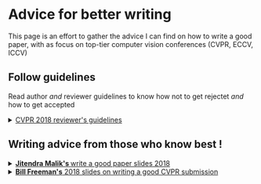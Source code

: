 # Advice for better writing

This page is an effort to gather the advice I can find on how to write a good paper, with as focus on top-tier computer vision conferences (CVPR, ECCV, ICCV) 

</details>

## Follow guidelines

Read author *and* reviewer guidelines to know how not to get rejectet *and* how to get accepted

<details> <summary> <a href="http://cvpr2018.thecvf.com/submission/main_conference/reviewer_guidelines">CVPR 2018 reviewer's guidelines </a> </summary>

#### What to Look For

> **Minor flaws** can be corrected and **shouldn't be a reason to reject a paper**
> **Embrace novel, brave concepts**
> The fact that a proposed method does **not exceed the state of the art accuracy on an existing benchmark dataset is not grounds for rejection by itself**.
> Acceptance and rejection decisions should not be determined solely by the method's raw performance
> It is important to **weigh both the novelty and potential impact of the work alongside the reported performance**
> Each paper that is accepted should be **technically sound** and **make a contribution to the field**.

</details>

## Writing advice from those who know best !

<details> <summary> <a href="https://www.cc.gatech.edu/~parikh/citizenofcvpr/static/slides/malik_write_good_paper.pdf"> <b> Jitendra Malik's </b> write a good paper slides 2018</b></a> </summary>

> Possible introduction style: What did you do (Fig. 1), How did you do it? (Fig. 2)

> The best way to write a paper is to first give a talk on it

> Introduction section: The most important section of a paper. For me, once I have finished reading the introduction, I have formed an opinion of whether to accept or reject the paper
</details>


<details> <summary> <a href="https://www.cc.gatech.edu/~parikh/citizenofcvpr/static/slides/freeman_how_to_write_papers.pdf"><b>Bill Freeman's</b> 2018 slides on writing a good CVPR submission </summary>

> I can’t stand “future work” sections. It’s hard to think of a weaker way to end a paper

> Omit needless words

> Figure captions should be self-contained and the caption should tell the reader what to notice about the figure

> There are perceived pressures to over-sell, hide drawbacks, and disparage others’ work.  Don’t succumb.

(and previous [2014 version](https://billf.mit.edu/sites/default/files/documents/cvprPapers.pdf))
</details>
